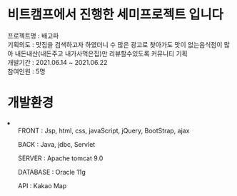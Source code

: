 # 비트캠프에서 진행한 세미프로젝트 입니다
프로젝트명 : 배고파 
<br>
기획의도 : 맛집을 검색하고자 하였더니 수 많은 광고로 찾아가도 맛이 없는음식점이 많아 내돈내산(내돈주고 내가사먹은집)만 리뷰할수있도록 커뮤니티 기획
<br>
개발기간 : 2021.06.14 ~ 2021.06.22
<br>
참여인원 : 5명
# 개발환경
<li>
<ul>FRONT : Jsp, html, css, javaScript, jQuery, BootStrap, ajax</ul>
<ul>BACK : Java, jdbc, Servlet</ul>
<ul>SERVER : Apache tomcat 9.0</ul>
<ul>DATABASE : Oracle 11g</ul>
<ul>API : Kakao Map</ul>
</li>
